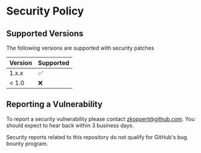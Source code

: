 # Security Policy

## Supported Versions

The following versions are supported with security patches

| Version | Supported          |
| ------- | ------------------ |
| 1.x.x   | :white_check_mark: |
| < 1.0   | :x:                |

## Reporting a Vulnerability

To report a security vulnerability please contact [zkoppert@github.com](mailto:zkoppert@github.com). You should expect to hear back within 3 business days.

Security reports related to this repository do not qualify for GitHub's bug bounty program.
